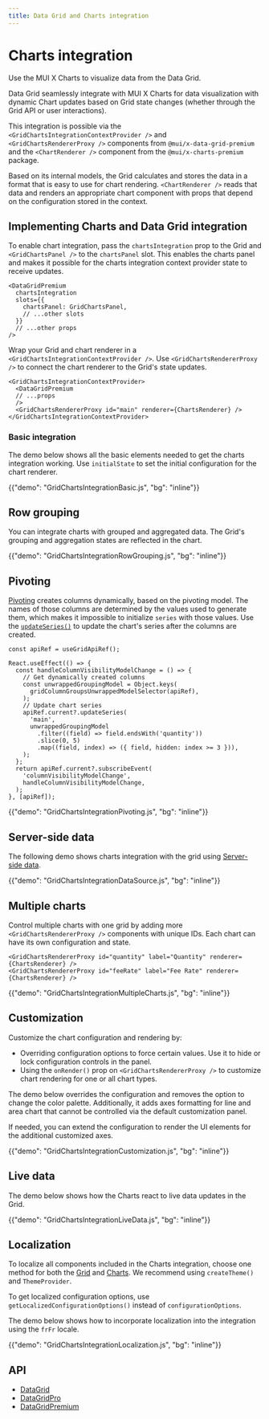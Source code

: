```yaml
---
title: Data Grid and Charts integration
---
```


# Charts integration [<span class="plan-premium"></span>](/x/introduction/licensing/#premium-plan 'Premium plan')

<p class="description">Use the MUI X Charts to visualize data from the Data Grid.</p>

Data Grid seamlessly integrate with MUI X Charts for data visualization with dynamic Chart updates based on Grid state changes (whether through the Grid API or user interactions).

This integration is possible via the `<GridChartsIntegrationContextProvider />` and `<GridChartsRendererProxy />` components from `@mui/x-data-grid-premium` and the `<ChartRenderer />` component from the `@mui/x-charts-premium` package.

Based on its internal models, the Grid calculates and stores the data in a format that is easy to use for chart rendering.
`<ChartRenderer />` reads that data and renders an appropriate chart component with props that depend on the configuration stored in the context.

## Implementing Charts and Data Grid integration

To enable chart integration, pass the `chartsIntegration` prop to the Grid and `<GridChartsPanel />` to the `chartsPanel` slot.
This enables the charts panel and makes it possible for the charts integration context provider state to receive updates.

```tsx
<DataGridPremium
  chartsIntegration
  slots={{
    chartsPanel: GridChartsPanel,
    // ...other slots
  }}
  // ...other props
/>
```

Wrap your Grid and chart renderer in a `<GridChartsIntegrationContextProvider />`.
Use `<GridChartsRendererProxy />` to connect the chart renderer to the Grid's state updates.

```tsx
<GridChartsIntegrationContextProvider>
  <DataGridPremium
  // ...props
  />
  <GridChartsRendererProxy id="main" renderer={ChartsRenderer} />
</GridChartsIntegrationContextProvider>
```

### Basic integration

The demo below shows all the basic elements needed to get the charts integration working.
Use `initialState` to set the initial configuration for the chart renderer.

{{"demo": "GridChartsIntegrationBasic.js", "bg": "inline"}}

## Row grouping

You can integrate charts with grouped and aggregated data.
The Grid's grouping and aggregation states are reflected in the chart.

{{"demo": "GridChartsIntegrationRowGrouping.js", "bg": "inline"}}

## Pivoting

[Pivoting](/x/react-data-grid/pivoting/) creates columns dynamically, based on the pivoting model.
The names of those columns are determined by the values used to generate them, which makes it impossible to initialize `series` with those values.
Use the [`updateSeries()`](/x/api/data-grid/grid-api/#grid-api-prop-updateSeries) to update the chart's series after the columns are created.

```tsx
const apiRef = useGridApiRef();

React.useEffect(() => {
  const handleColumnVisibilityModelChange = () => {
    // Get dynamically created columns
    const unwrappedGroupingModel = Object.keys(
      gridColumnGroupsUnwrappedModelSelector(apiRef),
    );
    // Update chart series
    apiRef.current?.updateSeries(
      'main',
      unwrappedGroupingModel
        .filter((field) => field.endsWith('quantity'))
        .slice(0, 5)
        .map((field, index) => ({ field, hidden: index >= 3 })),
    );
  };
  return apiRef.current?.subscribeEvent(
    'columnVisibilityModelChange',
    handleColumnVisibilityModelChange,
  );
}, [apiRef]);
```

{{"demo": "GridChartsIntegrationPivoting.js", "bg": "inline"}}

## Server-side data

The following demo shows charts integration with the grid using [Server-side data](/x/react-data-grid/server-side-data/).

{{"demo": "GridChartsIntegrationDataSource.js", "bg": "inline"}}

## Multiple charts

Control multiple charts with one grid by adding more `<GridChartsRendererProxy />` components with unique IDs.
Each chart can have its own configuration and state.

```tsx
<GridChartsRendererProxy id="quantity" label="Quantity" renderer={ChartsRenderer} />
<GridChartsRendererProxy id="feeRate" label="Fee Rate" renderer={ChartsRenderer} />
```

{{"demo": "GridChartsIntegrationMultipleCharts.js", "bg": "inline"}}

## Customization

Customize the chart configuration and rendering by:

- Overriding configuration options to force certain values.
  Use it to hide or lock configuration controls in the panel.
- Using the `onRender()` prop on `<GridChartsRendererProxy />` to customize chart rendering for one or all chart types.

The demo below overrides the configuration and removes the option to change the color palette.
Additionally, it adds axes formatting for line and area chart that cannot be controlled via the default customization panel.

If needed, you can extend the configuration to render the UI elements for the additional customized axes.

{{"demo": "GridChartsIntegrationCustomization.js", "bg": "inline"}}

## Live data

The demo below shows how the Charts react to live data updates in the Grid.

{{"demo": "GridChartsIntegrationLiveData.js", "bg": "inline"}}

## Localization

To localize all components included in the Charts integration, choose one method for both the [Grid](/x/react-data-grid/localization/) and [Charts](/x/react-charts/localization/).
We recommend using `createTheme()` and `ThemeProvider`.

To get localized configuration options, use `getLocalizedConfigurationOptions()` instead of `configurationOptions`.

The demo below shows how to incorporate localization into the integration using the `frFr` locale.

{{"demo": "GridChartsIntegrationLocalization.js", "bg": "inline"}}

## API

- [DataGrid](/x/api/data-grid/data-grid/)
- [DataGridPro](/x/api/data-grid/data-grid-pro/)
- [DataGridPremium](/x/api/data-grid/data-grid-premium/)
